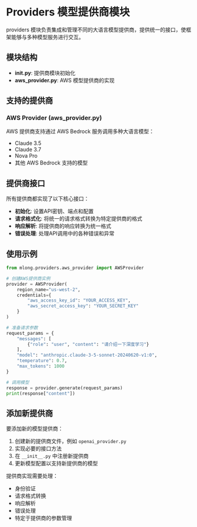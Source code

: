 # Providers 模型提供商模块

providers 模块负责集成和管理不同的大语言模型提供商，提供统一的接口，使框架能够与多种模型服务进行交互。

## 模块结构

- **__init__.py**: 提供商模块初始化
- **aws_provider.py**: AWS 模型提供商的实现

## 支持的提供商

### AWS Provider (aws_provider.py)

AWS 提供商支持通过 AWS Bedrock 服务调用多种大语言模型：

- Claude 3.5
- Claude 3.7
- Nova Pro
- 其他 AWS Bedrock 支持的模型

## 提供商接口

所有提供商都实现了以下核心接口：

- **初始化**: 设置API密钥、端点和配置
- **请求格式化**: 将统一的请求格式转换为特定提供商的格式
- **响应解析**: 将提供商的响应转换为统一格式
- **错误处理**: 处理API调用中的各种错误和异常

## 使用示例

```python
from mlong.providers.aws_provider import AWSProvider

# 创建AWS提供商实例
provider = AWSProvider(
    region_name="us-west-2",
    credentials={
        "aws_access_key_id": "YOUR_ACCESS_KEY",
        "aws_secret_access_key": "YOUR_SECRET_KEY"
    }
)

# 准备请求参数
request_params = {
    "messages": [
        {"role": "user", "content": "请介绍一下深度学习"}
    ],
    "model": "anthropic.claude-3-5-sonnet-20240620-v1:0",
    "temperature": 0.7,
    "max_tokens": 1000
}

# 调用模型
response = provider.generate(request_params)
print(response["content"])
```

## 添加新提供商

要添加新的模型提供商：

1. 创建新的提供商文件，例如 `openai_provider.py`
2. 实现必要的接口方法
3. 在 `__init__.py` 中注册新提供商
4. 更新模型配置以支持新提供商的模型

提供商实现需要处理：
- 身份验证
- 请求格式转换
- 响应解析
- 错误处理
- 特定于提供商的参数管理